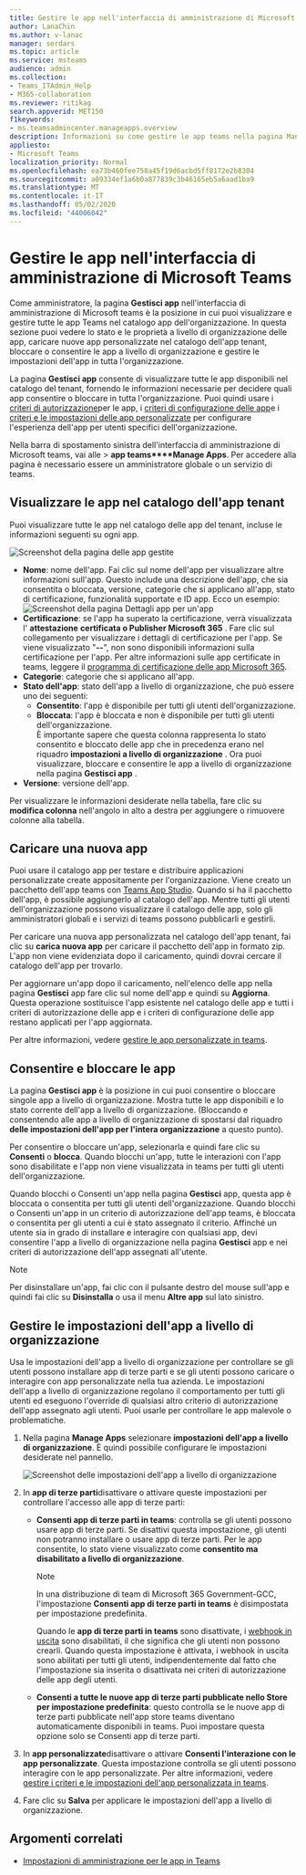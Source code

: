 ```yaml
---
title: Gestire le app nell'interfaccia di amministrazione di Microsoft Teams
author: LanaChin
ms.author: v-lanac
manager: serdars
ms.topic: article
ms.service: msteams
audience: admin
ms.collection:
- Teams_ITAdmin_Help
- M365-collaboration
ms.reviewer: ritikag
search.appverid: MET150
f1keywords:
- ms.teamsadmincenter.manageapps.overview
description: Informazioni su come gestire le app teams nella pagina Manage Apps dell'interfaccia di amministrazione di Microsoft Teams
appliesto:
- Microsoft Teams
localization_priority: Normal
ms.openlocfilehash: ea73b460fee758a45f19d6acbd5ff8172e2b8304
ms.sourcegitcommit: a09334ef1a6b0a877839c3b46165eb5a6aad1ba9
ms.translationtype: MT
ms.contentlocale: it-IT
ms.lasthandoff: 05/02/2020
ms.locfileid: "44006042"
---
```

<a name="manage-your-apps-in-the-microsoft-teams-admin-center"></a>Gestire le app nell'interfaccia di amministrazione di Microsoft Teams
======================================================

Come amministratore, la pagina **Gestisci app** nell'interfaccia di amministrazione di Microsoft teams è la posizione in cui puoi visualizzare e gestire tutte le app Teams nel catalogo app dell'organizzazione. In questa sezione puoi vedere lo stato e le proprietà a livello di organizzazione delle app, caricare nuove app personalizzate nel catalogo dell'app tenant, bloccare o consentire le app a livello di organizzazione e gestire le impostazioni dell'app in tutta l'organizzazione.

La pagina **Gestisci app** consente di visualizzare tutte le app disponibili nel catalogo del tenant, fornendo le informazioni necessarie per decidere quali app consentire o bloccare in tutta l'organizzazione. Puoi quindi usare i [criteri di autorizzazione](teams-app-permission-policies.md)per le app, i [criteri di configurazione delle app](teams-app-setup-policies.md)e i [criteri e le impostazioni delle app personalizzate](teams-custom-app-policies-and-settings.md) per configurare l'esperienza dell'app per utenti specifici dell'organizzazione.

Nella barra di spostamento sinistra dell'interfaccia di amministrazione di Microsoft teams, vai alle >  **app teams****Manage Apps**. Per accedere alla pagina è necessario essere un amministratore globale o un servizio di teams.

## <a name="view-apps-in-your-tenant-app-catalog"></a>Visualizzare le app nel catalogo dell'app tenant

Puoi visualizzare tutte le app nel catalogo delle app del tenant, incluse le informazioni seguenti su ogni app.

![Screenshot della pagina delle app gestite](media/manage-apps.png)

- **Nome**: nome dell'app. Fai clic sul nome dell'app per visualizzare altre informazioni sull'app. Questo include una descrizione dell'app, che sia consentita o bloccata, versione, categorie che si applicano all'app, stato di certificazione, funzionalità supportate e ID app. Ecco un esempio:<br> 
![Screenshot della pagina Dettagli app per un'app](media/manage-apps-app-details.png)
- **Certificazione**: se l'app ha superato la certificazione, verrà visualizzata l' **attestazione** **certificata o Publisher Microsoft 365** . Fare clic sul collegamento per visualizzare i dettagli di certificazione per l'app. Se viene visualizzato "**--**", non sono disponibili informazioni sulla certificazione per l'app. Per altre informazioni sulle app certificate in teams, leggere il [programma di certificazione delle app Microsoft 365](https://docs.microsoft.com/teams-app-certification/all-apps).  
- **Categorie**: categorie che si applicano all'app.
- **Stato dell'app**: stato dell'app a livello di organizzazione, che può essere uno dei seguenti:
    - **Consentito**: l'app è disponibile per tutti gli utenti dell'organizzazione.
    - **Bloccata**: l'app è bloccata e non è disponibile per tutti gli utenti dell'organizzazione.<br>
È importante sapere che questa colonna rappresenta lo stato consentito e bloccato delle app che in precedenza erano nel riquadro **impostazioni a livello di organizzazione** . Ora puoi visualizzare, bloccare e consentire le app a livello di organizzazione nella pagina **Gestisci app** . 
- **Versione**: versione dell'app.

Per visualizzare le informazioni desiderate nella tabella, fare clic su **modifica colonna** nell'angolo in alto a destra per aggiungere o rimuovere colonne alla tabella.

## <a name="upload-a-new-app"></a>Caricare una nuova app

Puoi usare il catalogo app per testare e distribuire applicazioni personalizzate create appositamente per l'organizzazione. Viene creato un pacchetto dell'app teams con [Teams App Studio](https://docs.microsoft.com/microsoftteams/platform/get-started/get-started-app-studio). Quando si ha il pacchetto dell'app, è possibile aggiungerlo al catalogo dell'app. Mentre tutti gli utenti dell'organizzazione possono visualizzare il catalogo delle app, solo gli amministratori globali e i servizi di teams possono pubblicarli e gestirli.

Per caricare una nuova app personalizzata nel catalogo dell'app tenant, fai clic su **carica nuova app** per caricare il pacchetto dell'app in formato zip. L'app non viene evidenziata dopo il caricamento, quindi dovrai cercare il catalogo dell'app per trovarlo.

Per aggiornare un'app dopo il caricamento, nell'elenco delle app nella pagina **Gestisci** app fare clic sul nome dell'app e quindi su **Aggiorna**. Questa operazione sostituisce l'app esistente nel catalogo delle app e tutti i criteri di autorizzazione delle app e i criteri di configurazione delle app restano applicati per l'app aggiornata.

Per altre informazioni, vedere [gestire le app personalizzate in teams](manage-your-custom-apps.md).

## <a name="allow-and-block-apps"></a>Consentire e bloccare le app

La pagina **Gestisci app** è la posizione in cui puoi consentire o bloccare singole app a livello di organizzazione. Mostra tutte le app disponibili e lo stato corrente dell'app a livello di organizzazione. (Bloccando e consentendo alle app a livello di organizzazione di spostarsi dal riquadro **delle impostazioni dell'app per l'intera organizzazione** a questo punto).

Per consentire o bloccare un'app, selezionarla e quindi fare clic su **Consenti** o **blocca**. Quando blocchi un'app, tutte le interazioni con l'app sono disabilitate e l'app non viene visualizzata in teams per tutti gli utenti dell'organizzazione.

Quando blocchi o Consenti un'app nella pagina **Gestisci** app, questa app è bloccata o consentita per tutti gli utenti dell'organizzazione.  Quando blocchi o Consenti un'app in un criterio di autorizzazione dell'app teams, è bloccata o consentita per gli utenti a cui è stato assegnato il criterio. Affinché un utente sia in grado di installare e interagire con qualsiasi app, devi consentire l'app a livello di organizzazione nella pagina **Gestisci** app e nei criteri di autorizzazione dell'app assegnati all'utente.

 > [!NOTE]
 > Per disinstallare un'app, fai clic con il pulsante destro del mouse sull'app e quindi fai clic su **Disinstalla** o usa il menu **Altre app** sul lato sinistro. 

## <a name="manage-org-wide-app-settings"></a>Gestire le impostazioni dell'app a livello di organizzazione

Usa le impostazioni dell'app a livello di organizzazione per controllare se gli utenti possono installare app di terze parti e se gli utenti possono caricare o interagire con app personalizzate nella tua azienda. Le impostazioni dell'app a livello di organizzazione regolano il comportamento per tutti gli utenti ed eseguono l'override di qualsiasi altro criterio di autorizzazione dell'app assegnato agli utenti. Puoi usarle per controllare le app malevole o problematiche.

1. Nella pagina **Manage Apps** selezionare **impostazioni dell'app a livello di organizzazione**. È quindi possibile configurare le impostazioni desiderate nel pannello.

    ![Screenshot delle impostazioni dell'app a livello di organizzazione](media/manage-apps-org-wide-app-settings.png)
    
2. In **app di terze parti**disattivare o attivare queste impostazioni per controllare l'accesso alle app di terze parti:

    - **Consenti app di terze parti in teams**: controlla se gli utenti possono usare app di terze parti. Se disattivi questa impostazione, gli utenti non potranno installare o usare app di terze parti. Per le app consentite, lo stato viene visualizzato come **consentito ma disabilitato a livello di organizzazione**.              

        > [!NOTE]
        > In una distribuzione di team di Microsoft 365 Government-GCC, l'impostazione **Consenti app di terze parti in teams** è disimpostata per impostazione predefinita.

        Quando le **app di terze parti in teams** sono disattivate, i [webhook in uscita](https://docs.microsoft.com/microsoftteams/platform/webhooks-and-connectors/what-are-webhooks-and-connectors) sono disabilitati, il che significa che gli utenti non possono crearli. Quando questa impostazione è attivata, i webhook in uscita sono abilitati per tutti gli utenti, indipendentemente dal fatto che l'impostazione sia inserita o disattivata nei criteri di autorizzazione delle app degli utenti.
    - **Consenti a tutte le nuove app di terze parti pubblicate nello Store per impostazione predefinita**: questo controlla se le nuove app di terze parti pubblicate nell'app store teams diventano automaticamente disponibili in teams. Puoi impostare questa opzione solo se Consenti app di terze parti.

3. In **app personalizzate**disattivare o attivare **Consenti l'interazione con le app personalizzate**. Questa impostazione controlla se gli utenti possono interagire con le app personalizzate. Per altre informazioni, vedere [gestire i criteri e le impostazioni dell'app personalizzata in teams](teams-custom-app-policies-and-settings.md).
4. Fare clic su **Salva** per applicare le impostazioni dell'app a livello di organizzazione.

## <a name="related-topics"></a>Argomenti correlati

- [Impostazioni di amministrazione per le app in Teams](admin-settings.md)
